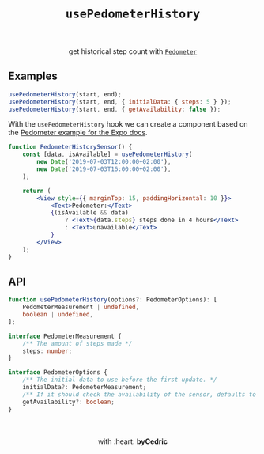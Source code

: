 <div align="center">
    <h1>
        <br />
        <code>usePedometerHistory</code>
        <br />
        <br />
    </h1>
    get historical step count with <a href="https://docs.expo.io/versions/latest/sdk/pedometer/"><code>Pedometer</code></a>
    <br />
</div>

## Examples

```jsx
usePedometerHistory(start, end);
usePedometerHistory(start, end, { initialData: { steps: 5 } });
usePedometerHistory(start, end, { getAvailability: false });
```

With the `usePedometerHistory` hook we can create a component based on the [Pedometer example for the Expo docs](https://docs.expo.io/versions/latest/sdk/pedometer/#usage).

```jsx
function PedometerHistorySensor() {
    const [data, isAvailable] = usePedometerHistory(
        new Date('2019-07-03T12:00:00+02:00'),
        new Date('2019-07-03T16:00:00+02:00'),
    );

    return (
        <View style={{ marginTop: 15, paddingHorizontal: 10 }}>
            <Text>Pedometer:</Text>
            {(isAvailable && data)
                ? <Text>{data.steps} steps done in 4 hours</Text>
                : <Text>unavailable</Text>
            }
        </View>
    );
}
```

## API

```ts
function usePedometerHistory(options?: PedometerOptions): [
    PedometerMeasurement | undefined,
    boolean | undefined,
];

interface PedometerMeasurement {
	/** The amount of steps made */
	steps: number;
}

interface PedometerOptions {
	/** The initial data to use before the first update. */
    initialData?: PedometerMeasurement;
    /** If it should check the availability of the sensor, defaults to `true`. */
	getAvailability?: boolean;
}
```

<div align="center">
    <br />
    <br />
    with :heart: <strong>byCedric</strong>
    <br />
    <br />
</div>
